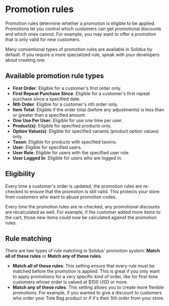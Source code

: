 # Promotion rules

Promotion rules determine whether a promotion is eligible to be applied.
Promotions let you control which customers can get promotional discounts and
which ones cannot. For example, you may want to offer a promotion that is only
valid for new customers.

Many conventional types of promotion rules are available in Solidus by default.
If you require a more specialized rule, speak with your developers about
creating one.

## Available promotion rule types

- **First Order**: Eligible for a customer's first order only.
- **First Repeat Purchase Since**: Eligible for a customer's first repeat
  purchase since a specified date.
- **Nth Order**: Eligible for a customer's *n*th order only.
- **Item Total**: Eligible if the order total (before any adjustments) is less
  than or greater than a specified amount.
- **One Use Per User**: Eligible for use one time per user.
- **Product(s)**: Eligible for specified products only.
- **Option Value(s)**: Eligible for specified variants (product option values)
  only.
- **Taxon**: Eligible for products with specified taxons.
- **User**: Eligible for specified users.
- **User Role**: Eligible for users with the specified user role.
- **User Logged In**: Eligible for users who are logged in.

## Eligibility

Every time a customer's order is updated, the promotion rules are re-checked to
ensure that the promotion is still valid. This protects your store from
customers who want to abuse promotion codes.

Every time the promotion rules are re-checked, any promotional discounts are
recalculated as well. For example, if the customer added more items to the cart,
those new items could now be calculated against the promotion rules.

## Rule matching

There are two types of rule matching in Solidus' promotion system: **Match all
of these rules** or **Match any of these rules**.

- **Match all of these rules**: This setting ensure that every rule must be
  matched before the promotion is applied. This is great if you only want to
  apply promotions for a very specific kind of order, like for first-time
  customers whose order is valued at $100 USD or more.
- **Match any of these rules**: This setting allows you to create more flexible
  promotions. For example, if you wanted to give a discount to customers who
  order your Tote Bag product *or* if it's their 5th order from your store.

